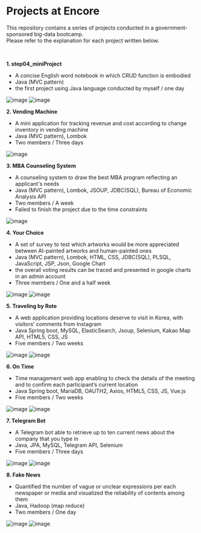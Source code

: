 # Projects at Encore

This repository contains a series of projects conducted in a government-sponsored big-data bootcamp.  
Please refer to the explanation for each project written below.

<br> 

**1. step04_miniProject**
  - A concise English word notebook in which CRUD function is embodied
  - Java (MVC pattern)
  - the first project using Java language conducted by myself / one day 
  
  ![image](https://user-images.githubusercontent.com/45421327/74927877-cdb0fd00-541b-11ea-93b3-798c1fe3c145.png)
  ![image](https://user-images.githubusercontent.com/45421327/74927926-ddc8dc80-541b-11ea-804f-0a1f946e09dc.png)
<br> 

**2. Vending Machine**
  - A mini application for tracking revenue and cost according to change inventory in vending machine
  - Java (MVC pattern), Lombok
  - Two members / Three days
  
  ![image](https://user-images.githubusercontent.com/45421327/74928216-6c3d5e00-541c-11ea-9de0-f9ed262d4e69.png)
<br>  
 
**3. MBA Counseling System**
  - A counseling system to draw the best MBA program reflecting an applicant's needs
  - Java (MVC pattern), Lombok, JSOUP, JDBC(SQL), Bureau of Economic Analysis API
  - Two members / A week
  - Failed to finish the project due to the time constraints
  
  ![image](https://user-images.githubusercontent.com/45421327/74928258-82e3b500-541c-11ea-8b6b-f7fc0fbbd499.png)
 <br> 
 
**4. Your Choice**
  - A set of survey to test which artworks would be more appreciated between AI-painted artworks and human-painted ones
  - Java (MVC pattern), Lombok, HTML, CSS, JDBC(SQL), PLSQL, JavaScript, JSP, Json, Google Chart 
  - the overall voting results can be traced and presented in google charts in an admin account
  - Three members / One and a half week
  
  ![image](https://user-images.githubusercontent.com/45421327/74928393-c0484280-541c-11ea-8a55-8a5fdc0630d6.png)
  ![image](https://user-images.githubusercontent.com/45421327/74928337-a4dd3780-541c-11ea-815a-21bd17dfa432.png)
<br> 

**5. Traveling by Rote**
  - A web application providing locations deserve to visit in Korea, with visitors’ comments from Instagram
  - Java Spring boot, MySQL, ElasticSearch, Jsoup, Selenium, Kakao Map API, HTML5, CSS, JS
  - Five members / Two weeks
  
  ![image](https://user-images.githubusercontent.com/45421327/74928436-da822080-541c-11ea-8cd8-4ef31c2bbfcb.png)
  ![image](https://user-images.githubusercontent.com/45421327/74928466-e837a600-541c-11ea-9c34-edd96ab31b95.png)
 <br>  
  
**6. On Time**
  - Time management web app enabling to check the details of the meeting and to confirm each participant’s current location
  - Java Spring boot, MariaDB, OAUTH2, Axios, HTML5, CSS, JS, Vue.js
  - Five members / Two weeks
  
  ![image](https://user-images.githubusercontent.com/45421327/74928499-f8e81c00-541c-11ea-9718-49b20b5d7eff.png)
  ![image](https://user-images.githubusercontent.com/45421327/74928521-01d8ed80-541d-11ea-83df-ad53ed7cc011.png)
<br> 
 
**7. Telegram Bot**
  - A Telegram bot able to retrieve up to ten current news about the company that you type in
  - Java, JPA, MySQL, Telegram API, Selenium
  - Five members / Three days
  
  ![image](https://user-images.githubusercontent.com/45421327/74928543-0d2c1900-541d-11ea-85c1-8277d6ab4a05.png)
  ![image](https://user-images.githubusercontent.com/45421327/74928572-19b07180-541d-11ea-9ad2-c631b1a91641.png)
 <br> 

**8. Fake News**
  - Quantified the number of vague or unclear expressions per each newspaper or media and visualized the reliability of contents among them
  - Java, Hadoop (map reduce)
  - Two members / One day
  
  ![image](https://user-images.githubusercontent.com/45421327/74928587-259c3380-541d-11ea-9733-a68299b6d336.png)
  ![image](https://user-images.githubusercontent.com/45421327/74928606-2f259b80-541d-11ea-9e21-cfaa117f8bf2.png)
